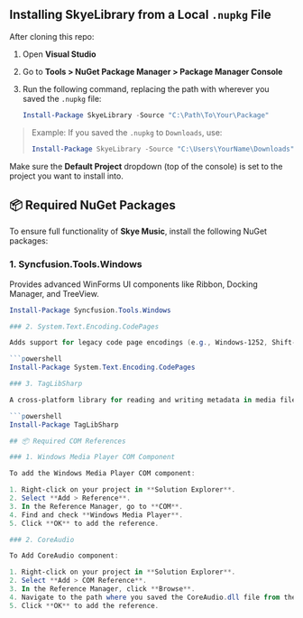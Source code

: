 ﻿## Installing SkyeLibrary from a Local `.nupkg` File

After cloning this repo:

1. Open **Visual Studio**
2. Go to **Tools > NuGet Package Manager > Package Manager Console**
3. Run the following command, replacing the path with wherever you saved the `.nupkg` file:

    ```powershell
    Install-Package SkyeLibrary -Source "C:\Path\To\Your\Package"
    ```

> Example: If you saved the `.nupkg` to `Downloads`, use:
> ```powershell
> Install-Package SkyeLibrary -Source "C:\Users\YourName\Downloads"
> ```

Make sure the **Default Project** dropdown (top of the console) is set to the project you want to install into.

## 📦 Required NuGet Packages

To ensure full functionality of **Skye Music**, install the following NuGet packages:

### 1. Syncfusion.Tools.Windows

Provides advanced WinForms UI components like Ribbon, Docking Manager, and TreeView.

```powershell
Install-Package Syncfusion.Tools.Windows

### 2. System.Text.Encoding.CodePages

Adds support for legacy code page encodings (e.g., Windows-1252, Shift-JIS).

```powershell
Install-Package System.Text.Encoding.CodePages

### 3. TagLibSharp

A cross-platform library for reading and writing metadata in media files.

```powershell
Install-Package TagLibSharp

## 📦 Required COM References

### 1. Windows Media Player COM Component

To add the Windows Media Player COM component:

1. Right-click on your project in **Solution Explorer**.
2. Select **Add > Reference**.
3. In the Reference Manager, go to **COM**.
4. Find and check **Windows Media Player**.
5. Click **OK** to add the reference.

### 2. CoreAudio

To Add CoreAudio component:

1. Right-click on your project in **Solution Explorer**.
2. Select **Add > COM Reference**.
3. In the Reference Manager, click **Browse**.
4. Navigate to the path where you saved the CoreAudio.dll file from the repository and select `CoreAudio.dll`.
5. Click **OK** to add the reference.
